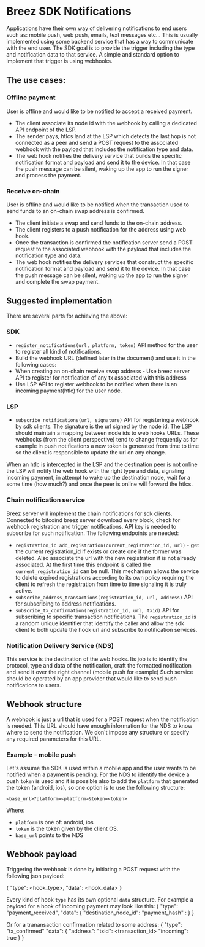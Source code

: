 # Breez SDK Notifications
Applications have their own way of delivering notifications to end users such as: mobile push, web push, emails, text messages etc...
This is usually implemented using some backend service that has a way to communicate with the end user. The SDK goal is to provide the trigger including the type and notification data to that service. A simple and standard option to implement that trigger is using webhooks.

## The use cases:

### Offline payment
User is offline and would like to be notified to accept a received payment.
- The client associate its node id with the webhook by calling a dedicated API endpoint of the LSP.
- The sender pays, htlcs land at the LSP which detects the last hop is not connected as a peer and send a POST request to the associated webhook with the payload that includes the notification type and data.
- The web hook notifies the delivery service that builds the specific notification format and payload and send it to the device. In that case the push message can be silent, waking up the app to run the signer and process the payment.

### Receive on-chain
User is offline and would like to be notified when the transaction used to send funds to an on-chain swap address is confirmed.
- The client initiate a swap and send funds to the on-chain address.
- The client registers to a push notification for the address using web hook.
- Once the transaction is confirmed the notification server send a POST request to the associated webhook with the payload that includes the notification type and data.
- The web hook notifies the delivery services that construct the specific notification format and payload and send it to the device. In that case the push message can be silent, waking up the app to run the signer and complete the swap payment.

## Suggested implementation
There are several parts for achieving the above:

### SDK
- `register_notifications(url, platform, token)` API method for the user to register all kind of notifications.
- Build the webhook URL (defined later in the document) and use it in the following cases:
 - When creating an on-chain receive swap address - Use breez server API to register for notification of any tx associated with this address
 - Use LSP API to register webhook to be notified when there is an incoming payment(htlc) for the user node.

### LSP
- `subscribe_notifications(url, signature)` API for registering a webhook by sdk clients. The signature is the url signed by the node id. The LSP should maintain a mapping between node ids to web hooks URLs. These webhooks (from the client perspective) tend to change frequently as for example in push notifications a new token is generated from time to time so the client is responsible to update the url on any change.

When an htlc is intercepted in the LSP and the destination peer is not online the LSP will notify the web hook with the right type and data, signaling incoming payment, in attempt to wake up the destination node, wait for a some time (how much?) and once the peer is online will forward the htlcs.

### Chain notification service
Breez server will implement the chain notifications for sdk clients. Connected to bitcoind breez server download every block, check for webhook registration and trigger notifications. API key is needed to subscribe for such notification.
The following endpoints are needed:
- `registration_id add_registration(current_registration_id, url)` - get the current registration_id if exists or create one if the former was deleted. Also associate the url with the new registration if is not already associated. At the first time this endpoint is called the `current_registration_id` can be null. This mechanism allows the service to delete expired registrations according to its own policy requiring the client to refresh the registration from time to time signaling it is truly active.
- `subscribe_address_transactions(registration_id, url, address)` API for subscribing to address notifications.
- `subscribe_tx_confirmation(registration_id, url, txid)` API for subscribing to specific transaction notifications.
The `registration_id` is a random unique identifier that identify the caller and allow the sdk client to both update the hook url and subscribe to notification services.

### Notification Delivery Service (NDS)
This service is the destination of the web hooks. Its job is to identify the protocol, type and data of the notification, craft the formatted notification and send it over the right channel (mobile push for example)
Such service should be operated by an app provider that would like to send push notifications to users.

## Webhook structure
A webhook is just a url that is used for a POST request when the notification is needed.
This URL should have enough information for the NDS to know where to send the notification.
We don't impose any structure or specify any required parameters for this URL.

### Example - mobile push
Let's assume the SDK is used within a mobile app and the user wants to be notified when a payment is pending. For the NDS to identify the device a push `token` is used and it is possible also to add the `platform` that generated the token (android, ios), so one option is to use the following structure:

`<base_url>?platform=<platform>&token=<token>`

Where:
- `platform` is one of: android, ios
- `token` is the token given by the client OS.
- `base_url` points to the NDS


## Webhook payload

Triggering the webhook is done by initiating a POST request with the following json payload:

{
 "type": <hook_type>,
 "data": <hook_data>
}

Every kind of hook `type` has its own optional `data` structure.
For example a payload for a hook of incoming payment may look like this:
{
 "type": "payment_received",
 "data": {
  "destination_node_id": <destination>
  "payment_hash" : <payment hash>
 }
}

Or for a tranansaction confirmation related to some address:
{
 "type": "tx_confirmed"
 "data": {
  "address": <btc address>
  "txid": <transaction_id>
  "incoming": true
 }
}